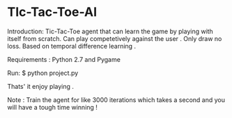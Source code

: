 # TIc-Tac-Toe-AI
Introduction:
Tic-Tac-Toe agent that can learn the game by playing with itself from scratch. Can play competetively against the user . Only draw no loss.
Based on temporal difference learning . 

Requirements :
Python 2.7 
and Pygame

Run:
$ python project.py

Thats' it enjoy playing . 

Note : Train the agent for like 3000 iterations which takes a second and you will have a tough time winning ! 



